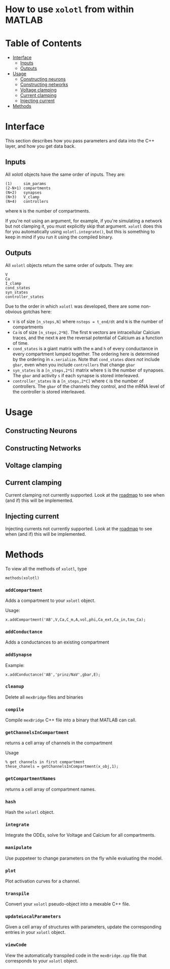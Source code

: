 # How to use `xolotl` from within MATLAB

# Table of Contents

  * [Interface](#interface)
	* [Inputs](#inputs)
	* [Outputs](#outputs)
  * [Usage](#usage)
    * [Constructing neurons](#constructing-neurons)
    * [Constructing networks](#constructing-networks)
    * [Voltage clamping](#voltage-clamping)
    * [Current clamping](#current-clamping)
    * [Injecting current](#injecting-current)
  * [Methods](#methods)


# Interface

This section describes how you pass parameters and data into the C++ layer, and how you get data back. 

## Inputs

All xolotl objects have the same order of inputs. They are:

```
(1)     sim_params
(2-N+1) compartments
(N+2)   synapses
(N+3)   V_clamp
(N+4)   controllers
```

where `N` is the number of compartments. 

If you're not using an argument, for example, if you're simulating a network but not clamping it, you must explicitly skip that argument. `xolotl` does this for you automatically using `xolotl.integrate()`, but this is something to keep in mind if you run it using the compiled binary. 

## Outputs 

All `xolotl` objects return the same order of outputs. They are:

```
V
Ca
I_clamp
cond_states
syn_states
controller_states
```

Due to the order in which `xolotl` was developed, there are some non-obvious gotchas here:

* `V` is of size `[n_steps,N]` where `nsteps = t_end/dt` and `N` is the number of compartments 
* `Ca` is of size `[n_steps,2*N]`. The first `N` vectors are intracellular Calcium traces, and the next `N` are the reversal potential of Calcium as a function of time. 
* `cond_states` is a giant matrix with the `m` and `h` of every conductance in every compartment lumped together. The ordering here is determined by the ordering in `x.serialize`. Note that `cond_states` *does not* include `gbar`, even when you include `controllers` that change `gbar` 
*  `syn_states` is a `[n_steps,2*S]` matrix where `S` is the number of synapses. The `gbar` and activity `s` if each synapse is stored interleaved. 
* `controller_states` is a `[n_steps,2*C]` where `C` is the number of controllers. The `gbar` of the channels they control, and the mRNA level of the controller is stored interleaved. 


# Usage

## Constructing Neurons

## Constructing Networks

## Voltage clamping

## Current clamping

Current clamping not currently supported. Look at the [roadmap](https://github.com/sg-s/xolotl/projects/1) to see when (and if) this will be implemented. 

## Injecting current

Injecting currents not currently supported. Look at the [roadmap](https://github.com/sg-s/xolotl/projects/1) to see when (and if) this will be implemented. 

# Methods

To view all the methods of 	`xolotl`, type

```
methods(xolotl)
```

### `addCompartment`

Adds a compartment to your `xolotl` object. 

Usage: 

```
x.addCompartment('AB',V,Ca,C_m,A,vol,phi,Ca_ext,Ca_in,tau_Ca);
```

### `addConductance`   

Adds a conductances to an existing compartment 

### `addSynapse`           

Example:

```
x.addConductance('AB','prinz/NaV',gbar,E);
```
                
### `cleanup`     

Delete all `mexBridge` files and binaries 

### `compile`     

Compile `mexBridge` C++ file into a binary that MATLAB can call.

                                   
### `getChannelsInCompartment`

returns a cell array of channels in the compartment 

Usage

```
% get channels in first compartment 
these_chanels = getChannelsInCompartment(x_obj,1); 
```

### `getCompartmentNames`   

returns a cell array of compartment names.   
                      
### `hash`     

Hash the `xolotl` object. 

### `integrate`      

Integrate the ODEs, solve for Voltage and Calcium for all compartments. 

### `manipulate`      

Use puppeteer to change parameters on the fly while evaluating the model. 
    
                 
### `plot`       

Plot activation curves for a channel. 

### `transpile`     

Convert your `xolotl` pseudo-object into a mexable C++ file. 

### `updateLocalParameters`   

Given a cell array of structures with parameters, update the corresponding entries in your `xolotl` object.

### `viewCode`

View the automatically transpiled code in the `mexBridge.cpp` file that corresponds to your `xolotl` object.
              



